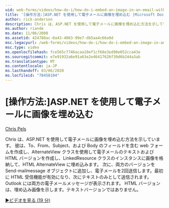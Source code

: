 ```yaml
---
uid: web-forms/videos/how-do-i/how-do-i-embed-an-image-in-an-email-with-aspnet
title: '[操作方法:]ASP.NET を使用して電子メールに画像を埋め込む |Microsoft Docs'
author: rick-anderson
description: Chris は、ASP.NET を使用して電子メールに画像を埋め込む方法を示しています。 (To、From、Subject、および Body の各フィールドを含む) web フォームを作成し、AlternateView...
ms.author: riande
ms.date: 11/06/2008
ms.assetid: 424788ac-0a43-4063-99e7-db5aa4c66a9d
msc.legacyurl: /web-forms/videos/how-do-i/how-do-i-embed-an-image-in-an-email-with-aspnet
msc.type: video
ms.openlocfilehash: fce565c7746acaa10ef1cf68e3ed98e052cca43e
ms.sourcegitcommit: e7e91932a6e91a63e2e46417626f39d6b244a3ab
ms.translationtype: MT
ms.contentlocale: ja-JP
ms.lasthandoff: 03/06/2020
ms.locfileid: "78458104"
---
```

# <a name="how-do-i-embed-an-image-in-an-email-with-aspnet"></a>[操作方法:]ASP.NET を使用して電子メールに画像を埋め込む

[Chris Pels](https://twitter.com/chrispels)

Chris は、ASP.NET を使用して電子メールに画像を埋め込む方法を示しています。 彼は、To、From、Subject、および Body のフィールドを含む web フォームを作成し、AlternateView クラスを使用して電子メールのテキストおよび HTML バージョンを作成し、LinkedResource クラスのインスタンスに画像を格納して、HTML AlternateView に埋め込みます。 次に、両方のバージョンを Send-mailmessage オブジェクトに追加し、電子メールを2回送信します。最初に HTML 受信機能が有効になり、次にテキストのみとして送信されます。 Outlook には両方の電子メールメッセージが表示されます。 HTML バージョンは、埋め込み画像を示します。テキストバージョンではありません。

[&#9654;ビデオを見る (19 分)](https://channel9.msdn.com/Blogs/ASP-NET-Site-Videos/how-do-i-embed-an-image-in-an-email-with-aspnet)

